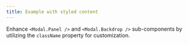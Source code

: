 ```yaml
---
title: Example with styled content
---
```


Enhance `<Modal.Panel />` and `<Modal.Backdrop />` sub-components by utilizing the `className` property for customization.
